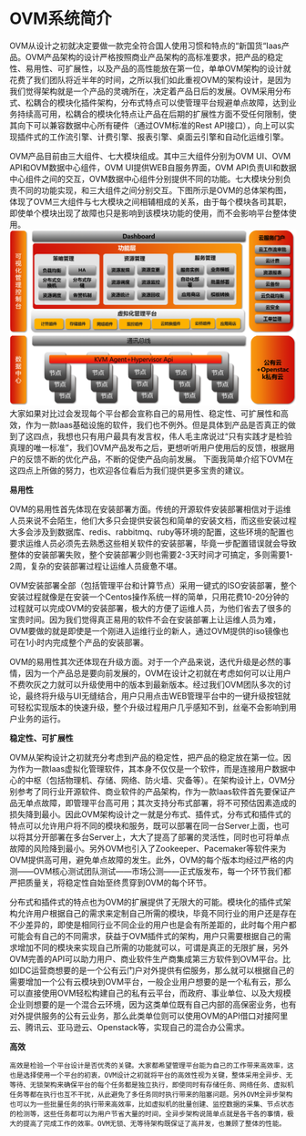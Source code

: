 # OVM系统简介


   OVM从设计之初就决定要做一款完全符合国人使用习惯和特点的“新国货“Iaas产品。OVM产品架构的设计严格按照商业产品架构的高标准要求，把产品的稳定性、易用性、可扩展性，以及产品的高性能放在第一位，单单OVM架构的设计就花费了我们团队将近半年的时间，之所以我们如此重视OVM的架构设计，是因为我们觉得架构就是一个产品的灵魂所在，决定着产品日后的发展。OVM采用分布式、松耦合的模块化插件架构，分布式特点可以使管理平台规避单点故障，达到业务持续高可用，松耦合的模块化特点让产品在后期的扩展性方面不受任何限制，使其向下可以兼容数据中心所有硬件（通过OVM标准的Rest API接口），向上可以实现插件式的工作流引擎、计费引擎、报表引擎、桌面云引擎和自动化运维引擎。
   
   OVM产品目前由三大组件、七大模块组成。其中三大组件分别为OVM UI、OVM API和OVM数据中心组件，OVM UI提供WEB自服务界面，OVM API负责UI和数据中心组件之间的交互，OVM数据中心组件分别提供不同的功能。七大模块分别负责不同的功能实现，和三大组件之间分别交互。下图所示是OVM的总体架构图，体现了OVM三大组件与七大模块之间相辅相成的关系，由于每个模块各司其职，即使单个模块出现了故障也只是影响到该模块功能的使用，而不会影响平台整体使用。
 ![](ovm-arch.png)
   大家如果对比过会发现每个平台都会宣称自己的易用性、稳定性、可扩展性和高效，作为一款Iaas基础设施的软件，我们也不例外。但是具体到产品是否真正的做到了这四点，我想也只有用户最具有发言权，伟人毛主席说过“只有实践才是检验真理的唯一标准”，我们OVM产品发布之后，更想听听用户使用后的反馈，根据用户的反馈不断的优化产品，不断的促使产品向前发展。
下面我简单介绍下OVM在这四点上所做的努力，也欢迎各位看后为我们提供更多宝贵的建议。

**易用性**
  
  OVM的易用性首先体现在安装部署方面。传统的开源软件安装部署相信对于运维人员来说不会陌生，他们大多只会提供安装包和简单的安装文档，而这些安装过程大多会涉及到数据库、redis、rabbitmq、ruby等环境的配置，这些环境的配置也要求运维人员必须先去熟悉这些相关软件的安装部署，毕竟一步配置错误就会导致整体的安装部署失败，整个安装部署少则也需要2-3天时间才可搞定，多则需要1-2周，复杂的安装部署过程让运维人员疲惫不堪。
   
   OVM安装部署全部（包括管理平台和计算节点）采用一键式的ISO安装部署，整个安装过程就像是在安装一个Centos操作系统一样的简单，只用花费10-20分钟的过程就可以完成OVM的安装部署，极大的方便了运维人员，为他们省去了很多的宝贵时间。因为我们觉得真正易用的软件不会在安装部署上让运维人员为难，OVM要做的就是即使是一个刚进入运维行业的新人，通过OVM提供的iso镜像也可在1小时内完成整个产品的安装部署。
   
   OVM的易用性其次还体现在升级方面。对于一个产品来说，迭代升级是必然的事情，因为一个产品总是要向前发展的，OVM在设计之初就在考虑如何可以让用户不费吹灰之力就可以升级使用中的版本到最新版本。经过我们OVM团队多次的讨论，最终将升级与UI无缝结合，用户只用点击WEB管理平台中的一键升级按钮就可轻松实现版本的快速升级，整个升级过程用户几乎感知不到，丝毫不会影响到用户业务的运行。

**稳定性、可扩展性**
  
  OVM从架构设计之初就充分考虑到产品的稳定性，把产品的稳定放在第一位。因为作为一款Iaas虚拟化管理软件，其本身不仅仅是一个软件，而是连接用户数据中心的中枢（包括物理机、存储、网络、防火墙、灾备等）。在架构设计上，OVM分别参考了同行业开源软件、商业软件的产品架构，作为一款Iaas软件首先要保证产品无单点故障，即管理平台高可用；其次支持分布式部署，将不可预估因素造成的损失降到最小。因此OVM架构设计之一就是分布式、插件式，分布式和插件式的特点可以允许用户将不同的模块和服务，既可以部署在同一台Server上面，也可以将其分开部署在多台Server上，大大了提高了部署的灵活性，同时也可将单点故障的风险降到最小。另外OVM也引入了Zookeeper、Pacemaker等软件来为OVM提供高可用，避免单点故障的发生。此外，OVM的每个版本均经过严格的内测——OVM核心测试团队测试——市场公测——正式版发布，每一个环节我们都严把质量关，将稳定性自始至终贯穿到OVM的每个环节。
   
   分布式和插件式的特点也为OVM的扩展提供了无限大的可能。模块化的插件式架构允许用户根据自己的需求来定制自己所需的模块，毕竟不同行业的用户还是存在不少差异的，即使是相同行业不同企业的用户也是会有所差距的，此时每个用户都可能会有自己的不同需求，获益于OVM插件式的架构，用户只需要根据自己的需求增加不同的模块来实现自己所需的功能就可以，可谓是真正的无限扩展，另外OVM完善的API可以助力用户、商业软件生产商集成第三方软件到OVM平台。比如IDC运营商想要的是一个公有云门户对外提供有偿服务，那么就可以根据自己的需要增加一个公有云模块到OVM平台，一般企业用户想要的是一个私有云，那么可以直接使用OVM轻松构建自己的私有云平台，而政府、事业单位、以及大规模企业则想要的是一个混合云环境，因为这类单位既有自己内部的高保密业务，也有对外提供服务的公有云业务，那么此类单位则可以使用OVM的API借口对接阿里云、腾讯云、亚马逊云、Openstack等，实现自己的混合办公需求。

**高效**

    高效是检验一个平台设计是否优秀的关键。大家都希望管理平台能为自己的工作带来高效率，这也是选择使用一个平台的初衷，OVM设计之初就将平台的高效性视为关键，整体采用全异步、无等待、无锁架构来确保平台的每个任务都是独立执行，即使同时有存储任务、网络任务、虚拟机任务等都在执行也互不干扰，从此避免了多任务同时执行带来的阻塞问题。另外OVM全异步架构也可以为一些批量任务的执行带来高效率，比如虚拟机的批量创建、监控数据的采集、节点状态的检测等，这些任务都可以为用户节省大量的时间，全异步架构说简单点就是各干各的事情，极大的提高了完成工作的效率。OVM无锁、无等待架构既保证了高并发，也兼顾了整体的性能。
